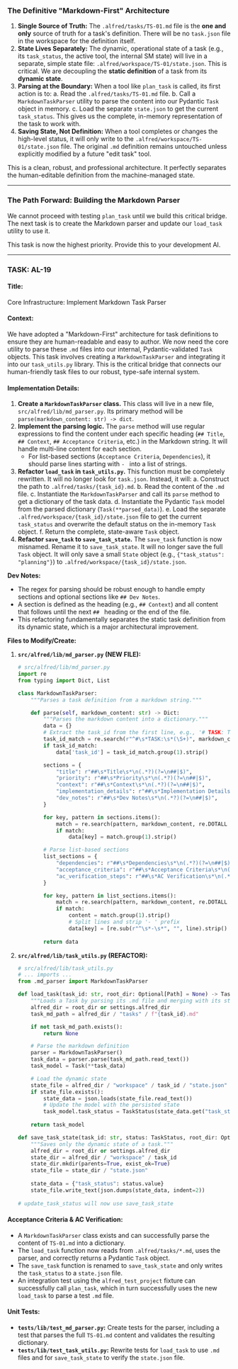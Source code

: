 ### **The Definitive "Markdown-First" Architecture**

1.  **Single Source of Truth:** The `.alfred/tasks/TS-01.md` file is the **one and only** source of truth for a task's definition. There will be no `task.json` file in the workspace for the definition itself.
2.  **State Lives Separately:** The dynamic, operational state of a task (e.g., its `task_status`, the active tool, the internal SM state) will live in a separate, simple state file: `.alfred/workspace/TS-01/state.json`. This is critical. We are decoupling the **static definition** of a task from its **dynamic state**.
3.  **Parsing at the Boundary:** When a tool like `plan_task` is called, its first action is to:
    a. Read the `.alfred/tasks/TS-01.md` file.
    b. Call a `MarkdownTaskParser` utility to parse the content into our Pydantic `Task` object in memory.
    c. Load the separate `state.json` to get the current `task_status`.
    This gives us the complete, in-memory representation of the task to work with.
4.  **Saving State, Not Definition:** When a tool completes or changes the high-level status, it will only write to the `.alfred/workspace/TS-01/state.json` file. The original `.md` definition remains untouched unless explicitly modified by a future "edit task" tool.

This is a clean, robust, and professional architecture. It perfectly separates the human-editable definition from the machine-managed state.

---
### **The Path Forward: Building the Markdown Parser**

We cannot proceed with testing `plan_task` until we build this critical bridge. The next task is to create the Markdown parser and update our `load_task` utility to use it.

This task is now the highest priority. Provide this to your development AI.

---
### **TASK: AL-19**

#### **Title:**
Core Infrastructure: Implement Markdown Task Parser

#### **Context:**
We have adopted a "Markdown-First" architecture for task definitions to ensure they are human-readable and easy to author. We now need the core utility to parse these `.md` files into our internal, Pydantic-validated `Task` objects. This task involves creating a `MarkdownTaskParser` and integrating it into our `task_utils.py` library. This is the critical bridge that connects our human-friendly task files to our robust, type-safe internal system.

#### **Implementation Details:**
1.  **Create a `MarkdownTaskParser` class.** This class will live in a new file, `src/alfred/lib/md_parser.py`. Its primary method will be `parse(markdown_content: str) -> dict`.
2.  **Implement the parsing logic.** The `parse` method will use regular expressions to find the content under each specific heading (`## Title`, `## Context`, `## Acceptance Criteria`, etc.) in the Markdown string. It will handle multi-line content for each section.
    *   For list-based sections (`Acceptance Criteria`, `Dependencies`), it should parse lines starting with `- ` into a list of strings.
3.  **Refactor `load_task` in `task_utils.py`.** This function must be completely rewritten. It will no longer look for `task.json`. Instead, it will:
    a. Construct the path to `.alfred/tasks/{task_id}.md`.
    b. Read the content of the `.md` file.
    c. Instantiate the `MarkdownTaskParser` and call its `parse` method to get a dictionary of the task data.
    d. Instantiate the Pydantic `Task` model from the parsed dictionary (`Task(**parsed_data)`).
    e. Load the separate `.alfred/workspace/{task_id}/state.json` file to get the current `task_status` and overwrite the default status on the in-memory `Task` object.
    f. Return the complete, state-aware `Task` object.
4.  **Refactor `save_task` to `save_task_state`.** The `save_task` function is now misnamed. Rename it to `save_task_state`. It will no longer save the full `Task` object. It will only save a small `State` object (e.g., `{"task_status": "planning"}`) to `.alfred/workspace/{task_id}/state.json`.

**Dev Notes:**
*   The regex for parsing should be robust enough to handle empty sections and optional sections like `## Dev Notes`.
*   A section is defined as the heading (e.g., `## Context`) and all content that follows until the next `## ` heading or the end of the file.
*   This refactoring fundamentally separates the static task definition from its dynamic state, which is a major architectural improvement.

**Files to Modify/Create:**

1.  **`src/alfred/lib/md_parser.py` (NEW FILE):**
    ```python
    # src/alfred/lib/md_parser.py
    import re
    from typing import Dict, List

    class MarkdownTaskParser:
        """Parses a task definition from a markdown string."""

        def parse(self, markdown_content: str) -> Dict:
            """Parses the markdown content into a dictionary."""
            data = {}
            # Extract the task_id from the first line, e.g., '# TASK: TS-01'
            task_id_match = re.search(r"^#\s*TASK:\s*(\S+)", markdown_content)
            if task_id_match:
                data['task_id'] = task_id_match.group(1).strip()

            sections = {
                "title": r"##\s*Title\s*\n(.*?)(?=\n##|$)",
                "priority": r"##\s*Priority\s*\n(.*?)(?=\n##|$)",
                "context": r"##\s*Context\s*\n(.*?)(?=\n##|$)",
                "implementation_details": r"##\s*Implementation Details\s*\n(.*?)(?=\n##|$)",
                "dev_notes": r"##\s*Dev Notes\s*\n(.*?)(?=\n##|$)",
            }

            for key, pattern in sections.items():
                match = re.search(pattern, markdown_content, re.DOTALL | re.IGNORECASE)
                if match:
                    data[key] = match.group(1).strip()

            # Parse list-based sections
            list_sections = {
                "dependencies": r"##\s*Dependencies\s*\n(.*?)(?=\n##|$)",
                "acceptance_criteria": r"##\s*Acceptance Criteria\s*\n(.*?)(?=\n##|$)",
                "ac_verification_steps": r"##\s*AC Verification\s*\n(.*?)(?=\n##|$)",
            }

            for key, pattern in list_sections.items():
                match = re.search(pattern, markdown_content, re.DOTALL | re.IGNORECASE)
                if match:
                    content = match.group(1).strip()
                    # Split lines and strip '- ' prefix
                    data[key] = [re.sub(r"^\s*-\s*", "", line).strip() for line in content.split('\n') if line.strip()]
                
            return data
    ```

2.  **`src/alfred/lib/task_utils.py` (REFACTOR):**
    ```python
    # src/alfred/lib/task_utils.py
    # ... imports ...
    from .md_parser import MarkdownTaskParser
    
    def load_task(task_id: str, root_dir: Optional[Path] = None) -> Task | None:
        """Loads a Task by parsing its .md file and merging with its state.json."""
        alfred_dir = root_dir or settings.alfred_dir
        task_md_path = alfred_dir / "tasks" / f"{task_id}.md"

        if not task_md_path.exists():
            return None

        # Parse the markdown definition
        parser = MarkdownTaskParser()
        task_data = parser.parse(task_md_path.read_text())
        task_model = Task(**task_data)

        # Load the dynamic state
        state_file = alfred_dir / "workspace" / task_id / "state.json"
        if state_file.exists():
            state_data = json.loads(state_file.read_text())
            # Update the model with the persisted state
            task_model.task_status = TaskStatus(state_data.get("task_status", "new"))
        
        return task_model

    def save_task_state(task_id: str, status: TaskStatus, root_dir: Optional[Path] = None):
        """Saves only the dynamic state of a task."""
        alfred_dir = root_dir or settings.alfred_dir
        state_dir = alfred_dir / "workspace" / task_id
        state_dir.mkdir(parents=True, exist_ok=True)
        state_file = state_dir / "state.json"
        
        state_data = {"task_status": status.value}
        state_file.write_text(json.dumps(state_data, indent=2))
        
    # update_task_status will now use save_task_state
    ```

#### **Acceptance Criteria & AC Verification:**
*   A `MarkdownTaskParser` class exists and can successfully parse the content of `TS-01.md` into a dictionary.
*   The `load_task` function now reads from `.alfred/tasks/*.md`, uses the parser, and correctly returns a Pydantic `Task` object.
*   The `save_task` function is renamed to `save_task_state` and only writes the `task_status` to a `state.json` file.
*   An integration test using the `alfred_test_project` fixture can successfully call `plan_task`, which in turn successfully uses the new `load_task` to parse a test `.md` file.

#### **Unit Tests:**
*   **`tests/lib/test_md_parser.py`:** Create tests for the parser, including a test that parses the full `TS-01.md` content and validates the resulting dictionary.
*   **`tests/lib/test_task_utils.py`:** Rewrite tests for `load_task` to use `.md` files and for `save_task_state` to verify the `state.json` file.